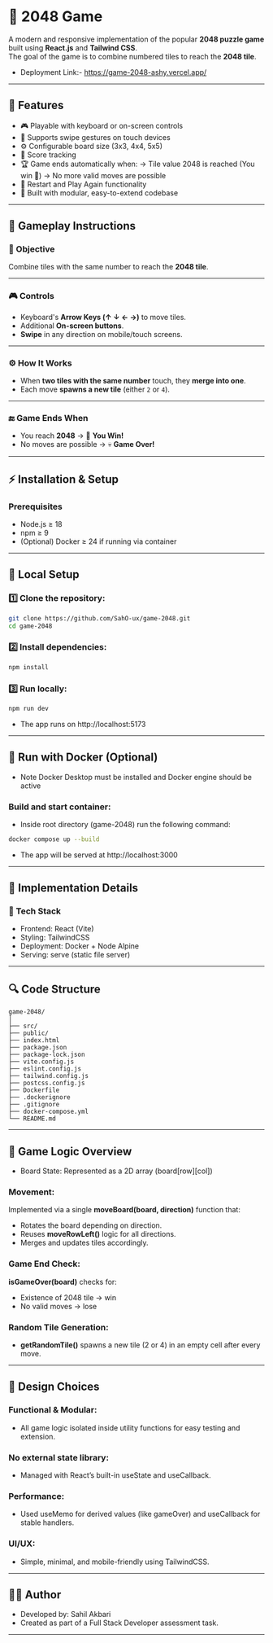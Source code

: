# 🧩 2048 Game

A modern and responsive implementation of the popular **2048 puzzle game** built using **React.js** and **Tailwind CSS**.  
The goal of the game is to combine numbered tiles to reach the **2048 tile**.

- Deployment Link:- https://game-2048-ashy.vercel.app/

---

## 🚀 Features

- 🎮 Playable with keyboard or on-screen controls
- 📱 Supports swipe gestures on touch devices
- ⚙️ Configurable board size (3x3, 4x4, 5x5)
- 💾 Score tracking
- 🏆 Game ends automatically when:
  -> Tile value 2048 is reached (You win 🎉)
  -> No more valid moves are possible
- 🔁 Restart and Play Again functionality
- 🧱 Built with modular, easy-to-extend codebase

---

## 🧠 Gameplay Instructions

### 🎯 Objective
Combine tiles with the same number to reach the **2048 tile**.

---

### 🎮 Controls

- Keyboard's **Arrow Keys (↑ ↓ ← →)** to move tiles.  
- Additional **On-screen buttons**.  
- **Swipe** in any direction on mobile/touch screens.  

---

### ⚙️ How It Works

- When **two tiles with the same number** touch, they **merge into one**.  
- Each move **spawns a new tile** (either `2` or `4`).  

---

### 🔚 Game Ends When

- You reach **2048** → 🎉 **You Win!**  
- No moves are possible → 💀 **Game Over!**

---

## ⚡ Installation & Setup

### Prerequisites

- Node.js ≥ 18
- npm ≥ 9
- (Optional) Docker ≥ 24 if running via container

---

## 🧩 Local Setup

### 1️⃣ Clone the repository:

```bash
git clone https://github.com/SahO-ux/game-2048.git
cd game-2048
```

### 2️⃣ Install dependencies:

```bash
npm install
```

### 3️⃣ Run locally:

```bash
npm run dev
```

- The app runs on http://localhost:5173

---

## 🐳 Run with Docker (Optional)

- Note Docker Desktop must be installed and Docker engine should be active

### Build and start container:
- Inside root directory (game-2048) run the following command:
  
```bash
docker compose up --build
```

- The app will be served at http://localhost:3000

---

## 🧩 Implementation Details

### 🧱 Tech Stack

- Frontend: React (Vite)
- Styling: TailwindCSS
- Deployment: Docker + Node Alpine
- Serving: serve (static file server)

---

## 🔍 Code Structure

```
game-2048/
│
├── src/
├── public/
├── index.html
├── package.json
├── package-lock.json
├── vite.config.js
├── eslint.config.js
├── tailwind.config.js
├── postcss.config.js
├── Dockerfile
├── .dockerignore
├── .gitignore
├── docker-compose.yml
└── README.md
```

---

## 🔄 Game Logic Overview

- Board State: Represented as a 2D array (board[row][col])

### Movement:

Implemented via a single **moveBoard(board, direction)** function that:
- Rotates the board depending on direction.
- Reuses **moveRowLeft()** logic for all directions.
- Merges and updates tiles accordingly.

### Game End Check:

**isGameOver(board)** checks for:
- Existence of 2048 tile → win
- No valid moves → lose

### Random Tile Generation:

- **getRandomTile()** spawns a new tile (2 or 4) in an empty cell after every move.

---

## 🧰 Design Choices

### Functional & Modular:
- All game logic isolated inside utility functions for easy testing and extension.

### No external state library:
- Managed with React’s built-in useState and useCallback.

### Performance:
- Used useMemo for derived values (like gameOver) and useCallback for stable handlers.

### UI/UX:
- Simple, minimal, and mobile-friendly using TailwindCSS.

---

## 👨‍💻 Author

- Developed by: Sahil Akbari
- Created as part of a Full Stack Developer assessment task.
---
